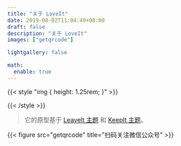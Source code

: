 ```yaml
---
title: "关于 LoveIt"
date: 2019-08-02T11:04:49+08:00
draft: false
description: "关于 LoveIt"
images: ["getqrcode"]

lightgallery: false

math:
  enable: true
---
```


{{< style "img { height: 1.25rem; }" >}}

{{< /style >}}

> 它的原型基于 [LeaveIt 主题](https://github.com/liuzc/LeaveIt) 和 [KeepIt 主题](https://github.com/Fastbyte01/KeepIt)。

{{< figure src="getqrcode" title="扫码关注微信公众号" >}}
